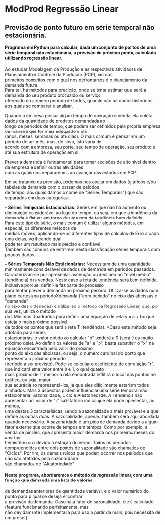 # ModProd Regressão Linear

## Previsão de ponto futuro em série temporal não estacionária.

#### Programa em Python para calcular, dada um conjunto de pontos de uma série temporal não estacionária, a previsão do próximo ponto, calculada utilizando regressão linear.

Ao estudar Modelagem da Produção e as respectivas atividades de Planejamento e Controle da Produção (PCP), um dos<br>
primeiros conceitos com o qual nos defrontamos é o planejamento da demanda futura.<br>
Para tal, há métodos para predição, onde se tenta estimar qual será a demanda do seu produto produzido ou serviço<br>
oferecido no primeiro período de todos, quando não há dados históricos aos quais se comparar e analisar.

Quando a empresa possui algum tempo de operação e venda, ela coleta dados da quantidade de produtos demandada ao<br>
longo de períodos de tempo, que podem ser definidos pela própria empresa da maneira que for mais adequado a ela<br>
(anos, meses, semanas ou até dias). O mais comum é pensar em um período de um mês, mas, de novo, isto varia de <br>
acordo com a empresa, seu porte, seu tempo de operação, seu produto e até sua estrutura de operação em si.

Prever a demanda é fundamental para tomar decisões de alto nível dentro da empresa e definir outras atividades<br>
com as quais nos depararemos ao avançar dos estudos em PCP.

Em se tratando da previsão, podemos nos apoiar em dados (gráficos e/ou tabelas da demanda com o passar de peíodos <br>
de tempo, aos quais damos o nome de "Séries Temporais") que são separados em duas categorias:

**- Séries Temporais Estacionárias:**
	Séries em que não há aumento ou diminuição considerável ao logo do tempo, ou seja, em que a tendência da<br>
	demanda é flutuar em torno de uma reta de tendẽncia bem definida.<br>
	Para este tipo de série, o mais comum é utilizar alguns métodos, em especial, os diferentes métodos de<br>
	médias móveis, aplicando-se os diferentes tipos de cálculos de Erro a cada uma delas, verificando qual<br>
	pode ter um resultado mais preciso e confiável.<br>
	Também são comuns de entrarem nesta classificação séries temporais com poucos dados.

**- Séries Temporais Não Estácionárias:**
	Necessitam de uma quantidade minimamente considerável de dados de demanda em períodos passados.
	Caracterizam-se por apresentar ascenção ou declíneo no "nível médio" (tendência) das vendas.
	Neste caso a reta de tendência será bem definida, inclusive porque, definí-la faz parte do processo<br>
	para tentar prever a demanda no próximo período.
	Utiliza-se os dados num plano cartesiano períodoXdemanda ("com período" no eixo das abcissas e "demanda"<br>
	no eixo das ordenadas) e utiliza-se o método da Regressão Linear, que, por sua vez, utiliza o método<br>
	dos Mínimos Quadrados para definir uma equação de reta y = a + bx que esteja o mais próximo possível<br> 
	de todos os pontos que será a reta T (tendência). *Caso este método seja adotado para séries<br>
	estacionárias, o valor obtido ao calcular "b" tenderá a 0 (será 0 ou muito próximo dele).
	Ao definir os valores de "a" e "b", basta substituir o "x" na equação encontrada pelo valor do próximo<br>
	ponto do eixo das abcissas, ou seja, o número cardinal do´ponto que representa o próximo período<br>
	(período a ser previsto).
	Pode-se calcular o coeficiente de correlação "r", que indicará uma valor entre 0 e 1, o qual quanto<br>
	mais próximo de 1, melhor a reta encontrada reflitirá o local dos pontos no gráfico, ou seja, maior<br>
	sua acurácia ao representá-los, já que eles dificilmente estariam todos alinhados.
	Mais 3 aspectos podem influenciar uma série temporal não estacionária: Sazonalidade, Ciclo e Aleatoriedade.
	A Tendência não apresentar um valor de "r" satisfatório indica que ela pode apresentar, ao menos, <br>
	uma destas 3 caracterísicas, sendo a sazonalidade a mais provável e a que define as outras duas.
	A sazonalidade, apenas, também śerá aqui abordada quando necessário.
	A sazonalidade é um pico de demanda devido a algum fator externo que ocorre de tempos em tempos.
	Como por exemplo, a venda de picolés, que apresenta maior demanda nos primeiros meses do ano (no <br>
	hemisfério sul) devido à estação do verão.
	Todos os períodos compreendidos entre dois pontos de sazonalidade são chamados de "Ciclos".
	Por fim, os demais ruídos que podem ocorrer nos períodos que não são afetados pela sazonalidade<br>
	são chamados de "Aleatoriedade"
	

#### Neste programa, abordaremos o método da regressão linear, com uma função que demanda uma lista de valores<br>
de demandas anteriores de quantidade variável, e o valor numérico do ponto para p qual se deseja encontrar<br>
a previsão da demanda. Caso haja fator de sazonalidade, ele é calculado (feature funcionando perfeitamente, mas <br>
não devidamente implementada para uso a partir da main, pois necessita de um preset)
